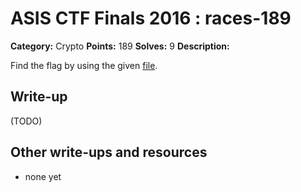 # ASIS CTF Finals 2016 : races-189

**Category:** Crypto
**Points:** 189
**Solves:** 9
**Description:**

Find the flag by using the given [file](RACES.txz).

## Write-up

(TODO)

## Other write-ups and resources

* none yet
